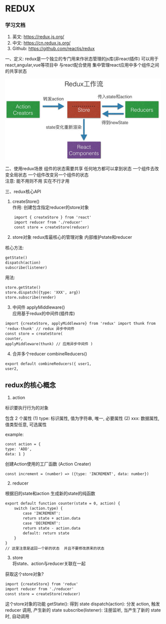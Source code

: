 # REDUX 

### 学习文档
1. 英文: https://redux.js.org/
2. 中文: https://cn.redux.js.org/
3. Github: https://github.com/reactjs/redux

一、定义: redux是一个独立的专门用来作状态管理的js库(非react插件)
可以用于react,angular,vue等项目中 与react配合使用 
集中管理react应用中多个组件之间的共享状态 

![redux](./redux.jpg)

二、使用redux场景
组件的状态需要共享 
任何地方都可以拿到状态 
一个组件去改变全局状态 
一个组件改变另一个组件的状态  
注意: 能不用则不用 实在不行才用


三、redux核心API 

1. createStore()  
作用: 创建包含指定reducer的store对象 

```
    import { createStore } from 'react'
    import reducer from './reducer'
    const store = createStore(reducer)
```

2. store对象
redux库最核心的管理对象 
内部维护state和reducer  

核心方法:
```
getState()
dispatch(action) 
subscribe(listener) 
```

用法:
```
store.getState() 
store.dispatch({type: 'XXX', arg})
store.subscribe(render)
```

3. 中间件
applyMiddleware()  
应用基于redux的中间件(插件库)

```
import {createStore, applyMiddleware} from 'redux' import thunk from 'redux-thunk' // redux 异步中间件 
const store = createStore(
counter,
applyMiddleware(thunk) // 应用异步中间件 )

```

4. 合并多个reducer
combineReducers()

```
export default combineReducers({ user1,
user2,

```

## redux的核心概念

1. action  

标识要执行行为的对象

包含 2 个属性
(1) type: 标识属性, 值为字符串, 唯一, 必要属性
(2) xxx: 数据属性, 值类型任意, 可选属性

example: 

```
const action = {
type: 'ADD',
data: 1 }
```

创建Action使用的工厂函数 (Action Creater)

```
const increment = (number) => ({type: 'INCREMENT', data: number})
```

2. reducer 

根据旧的state和action  生成新的state的纯函数 

```
export default function counter(state = 0, action) { 
    switch (action.type) {
        case 'INCREMENT':
        return state + action.data
        case 'DECREMENT':
        return state - action.data
        default: return state
    } 
}
// 这里注意是返回一个新的状态  并且不要修改原来的状态 
```

3. store  
将state、action与reducer关联在一起 

获取这个store对象?
```
import {createStore} from 'redux' 
import reducer from './reducer' 
const store = createStore(reducer)

```
这个store对象的功能
getState(): 得到 state
dispatch(action): 分发 action, 触发 reducer 调用, 产生新的 state 
subscribe(listener): 注册监听, 当产生了新的 state 时, 自动调用

 







